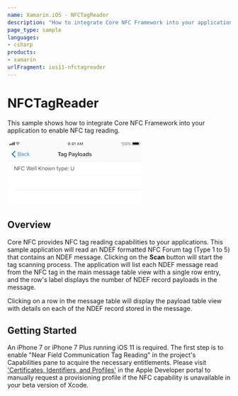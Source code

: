 ```yaml
---
name: Xamarin.iOS - NFCTagReader
description: "How to integrate Core NFC Framework into your application to enable NFC tag reading. Overview Core NFC provides NFC tag reading #ios11"
page_type: sample
languages:
- csharp
products:
- xamarin
urlFragment: ios11-nfctagreader
---
```

# NFCTagReader

This sample shows how to integrate Core NFC Framework into your application to enable NFC tag reading.

![Sample showing an NFC payload](Screenshots/01.jpg)

## Overview

Core NFC provides NFC tag reading capabilities to your applications.  This sample application will read an NDEF formatted NFC Forum tag (Type 1 to 5) that contains an NDEF message.  Clicking on the **Scan** button will start the tag scanning process.  The application will list each NDEF message read from the NFC tag in the main message table view with a single row entry, and the row's label displays the number of NDEF record payloads in the message.

Clicking on a row in the message table will display the payload table view with details on each of the NDEF record stored in the message.

## Getting Started

An iPhone 7 or iPhone 7 Plus running iOS 11 is required.  The first step is to enable "Near Field Communication Tag Reading" in the project's Capabilities pane to acquire the necessary entitlements.  Please visit ['Certificates, Identifiers, and Profiles'](https://developer.apple.com/account/ios/certificate/) in the Apple Developer portal to manually request a provisioning profile if the NFC capability is unavailable in your beta version of Xcode.
